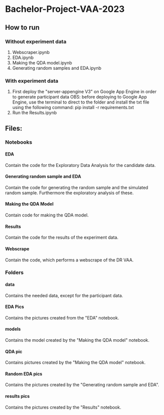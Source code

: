 # Bachelor-Project-VAA-2023

## How to run
### Without experiment data
1. Webscraper.ipynb
2. EDA.ipynb
3. Making the QDA model.ipynb
4. Generating random samples and EDA.ipynb
### With experiment data
1. First deploy the "server-appengine V3" on Google App Engine in order to generate participant data
   OBS: before deploying to Google App Engine, use the terminal to direct to the folder and install the txt file using the following command: pip install -r      requirements.txt
3. Run the Results.ipynb



## Files: 
### Notebooks
#### EDA
Contain the code for the Exploratory Data Analysis for the candidate data.
#### Generating random sample and EDA
Contain the code for generating the random sample and the simulated random sample. Furthermore the exploratory analysis of these.
#### Making the QDA Model
Contain code for making the QDA model.
#### Results
Contain the code for the results of the experiment data.
#### Webscrape
Contain the code, which performs a webscrape of the DR VAA.

### Folders
#### data
Contains the needed data, except for the participant data.
#### EDA Pics
Contains the pictures created from the "EDA" notebook.
#### models
Contains the model created by the "Making the QDA model" notebook.
#### QDA pic
Contains pictures created by the "Making the QDA model" notebook.
#### Random EDA pics
Contains the pictures created by the "Generating random sample and EDA".
#### results pics
Contains the pictures created by the "Results" notebook.



